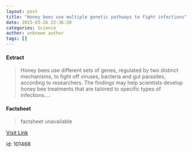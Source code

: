 ```yaml
---
layout: post
title: "Honey bees use multiple genetic pathways to fight infections"
date: 2015-03-26 22:36:20
categories: Science
author: unknown author
tags: []
---
```



#### Extract
>Honey bees use different sets of genes, regulated by two distinct mechanisms, to fight off viruses, bacteria and gut parasites, according to researchers. The findings may help scientists develop honey bee treatments that are tailored to specific types of infections....

#### Factsheet
>factsheet unavailable

[Visit Link](http://feeds.sciencedaily.com/~r/sciencedaily/~3/3aGDbKb6yUA/150326183620.htm)

id:  101468


